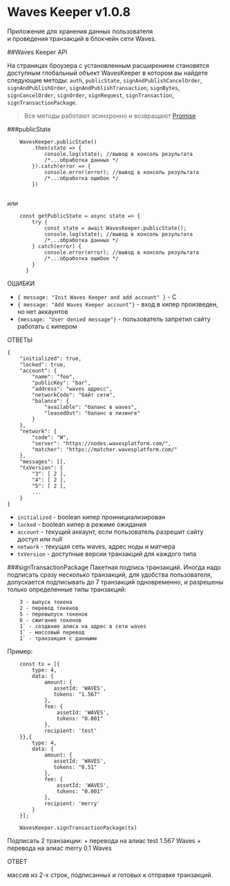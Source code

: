 # Waves Keeper v1.0.8

Приложение для хранения данных пользователя  
и проведения транзакций в блокчейн сети Waves.


##Waves Keeper API

На страницах броузера с установленным расширением 
становятся доступным глобальный объект WavesKeeper 
в котором вы найдете следующие методы:
`auth`, `publicState`, `signAndPublishCancelOrder`, `signAndPublishOrder`, 
`signAndPublishTransaction`, `signBytes`, `signCancelOrder`, `signOrder`, 
`signRequest`, `signTransaction`, `signTransactionPackage`.  
> Все методы работают асинхронно и возвращают [Promise](https://developer.mozilla.org/en/docs/Web/JavaScript/Reference/Global_Objects/Promise)

###publicState

```
    WavesKeeper.publicState()
        .then(state => {
            console.log(state); //вывод в консоль результата
            /*...обработка данных */
        }).catch(error => {
            console.error(error); //вывод в консоль результата
            /*...обработка ошибок */
        })
      
```
*или*
```
    const getPublicState = async state => {
        try {
            const state = await WavesKeeper.publicState();
            console.log(state); //вывод в консоль результата
            /*...обработка данных */
        } catch(error) {
            console.error(error); //вывод в консоль результата
            /*...обработка ошибок */
        }
      }
```

ОШИБКИ

+ `{ message: "Init Waves Keeper and add account" }` - C  
+ `{ message: "Add Waves Keeper account"}` - вход в кипер произведен, но нет аккаунтов  
+ `{message: "User denied message"}` -  пользователь запретил сайту работать с кипером  

ОТВЕТЫ

```
{
    "initialized": true,
    "locked": true,
    "account": {
        "name": "foo",
        "publicKey": "bar",
        "address": "waves адресс",
        "networkCode": "байт сети",
        "balance": {
            "available": "баланс в waves",
            "leasedOut": "баланс в лизинге"
        }
    },
    "network": {
        "code": "W",
        "server": "https://nodes.wavesplatform.com/",
        "matcher": "https://matcher.wavesplatform.com/"
    },
    "messages": [],
    "txVersion": {
        "3": [ 2 ],
        "4": [ 2 ],
        "5": [ 2 ],
        ...
    }
}
```
+ `initialized` - boolean кипер проинициализирован   
+ `locked` - boolean кипер в режиме ожидания  
+ `account` - текущий аккаунт, если пользователь разрешит сайту доступ или null  
+ `network` - текущая сеть waves, адрес ноды и матчера    
+ `txVersion` - доступные версии транзакций для каждого типа   


###signTransactionPackage
Пакетная подпись транзакций.
Иногда надо подписать сразу несколько транзакций, для удобства пользователя, 
допускается подписывать до 7 транзакций одновременно, и разрешены только 
определенные типы транзакций:  

```
    3 - выпуск токена
    2 - перевод токенов
    5 - перевыпуск токенов
    6 - сжигание токенов
    1` - создвние алиса на адрес в сети waves
    1` - массовый перевод
    1` - транзакция с данными
```

Пример:

```
    const tx = [{
        type: 4,
        data: {
            amount: {
               assetId: 'WAVES',
               tokens: "1.567"
            },
            fee: {
                assetId: 'WAVES',
                tokens: "0.001"
            },
            recipient: 'test'
    }},{
        type: 4,
        data: {
            amount: {
               assetId: 'WAVES',
               tokens: "0.51"
            },
            fee: {
                assetId: 'WAVES',
                tokens: "0.001"
            },
            recipient: 'merry'
        }
    }];
    
    WavesKeeper.signTransactionPackage(tx)
```

Подписать 2 транзакции:
    + перевода на алиас test 1.567 Waves
    + перевода на алиас merry 0.1 Waves
    
ОТВЕТ

массив из 2-х строк, подписанных и готовых к отправке транзакций.
